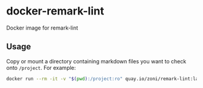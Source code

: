 # docker-remark-lint

Docker image for remark-lint

## Usage

Copy or mount a directory containing markdown files you want to check onto `/project`.
For example:

```sh
docker run --rm -it -v "$(pwd):/project:ro" quay.io/zoni/remark-lint:latest /project --frail
```

